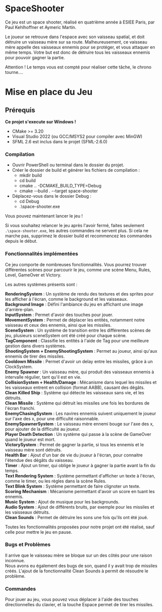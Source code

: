 # SpaceShooter

Ce jeu est un space shooter, réalisé en quatrième année à ESIEE Paris, par Paul Kehlhoffner et Aymeric Martin.

Le joueur se retrouve dans l'espace avec son vaisseau spatial, et doit détruire un vaisseau mère sur sa route. Malheureusement, ce vaisseau mère appelle des vaisseaux ennemis pour se protéger, et vous attaquer en même temps. Votre but est donc de détruire tous les vaisseaux ennemis pour pouvoir gagner la partie.

Attention ! Le temps vous est compté pour réaliser cette tâche, le chrono tourne....

# Mise en place du Jeu

## Prérequis

__Ce projet s'execute sur Windows !__

* CMake >= 3.20
* Visual Studio 2022 (ou GCC/MSYS2 pour compiler avec MinGW)
* SFML 2.6 est inclus dans le projet (SFML-2.6.0)

### Compilation

* Ouvrir PowerShell ou terminal dans le dossier du projet.
* Créer le dossier de build et générer les fichiers de compilation :
  * mkdir build
  * cd build
  * cmake .. -DCMAKE_BUILD_TYPE=Debug
  * cmake --build . --target space-shooter
* Déplacez-vous dans le dossier Debug :
  * cd Debug
  * .\space-shooter.exe

Vous pouvez maintenant lancer le jeu !

Si vous souhaitez relancer le jeu après l'avoir fermé, faites seulement ```.\space-shooter.exe```, les autres commandes ne servent plus. Si cela ne marche pas, supprimez le dossier build et recommencez les commandes depuis le début.

### Fonctionnalités implémentées

Ce jeu comporte de nombreuses fonctionnalités. Vous pourrez trouver différentes scènes pour parcourir le jeu, comme une scène Menu, Rules, Level, GameOver et Victory.

Les autres systèmes présents sont :

__RenderingSystem__ : Un système de rendu des textures et des sprites pour les afficher à l'écran, comme le background et les vaisseaux.  
__Background Image__ : Défini l'ambiance du jeu en affichant une image d'arrière-plan.  
__InputSystem__ : Permet d'avoir des touches pour jouer.  
__MovementSystem__ : Permet de déplacer les entités, notamment notre vaisseau et ceux des ennemis, ainsi que les missiles.  
__SceneSystem__ : Un système de transition entre les différentes scènes de jeu, plusieurs sceneSystem ont été créé pour chaque scène.  
__TagComponent__ : Classifie les entités à l'aide de Tag pour une meilleure gestion dans divers systèmes.  
__ShootingSystem + EnemyShootingSystem__ : Permet au joueur, ainsi qu'aux ennemis de tirer des missiles.  
__Cooldown Missile__ : Permet d'avoir un delay entre les missiles, grâce à un ClockSystem.  
__Enemy Spawner__ : Un vaisseau mère, qui produit des vaisseaux ennemis à intervalle régulier, tant qu'il est en vie.  
__CollisionSystem + Health/Damage__ : Mécanisme dans lequel les missiles et les vaisseaux entrent en collision (format AABB), causant des dégâts.  
__Clean Killed Ship__ : Système qui détecte les vaisseaux sans vie, et les détruits.  
__Clean Missile__ : Système qui détruit les missiles une fois les bordures de l'écran franchi.  
__EnemyChasingSystem__ : Les navires ennemis suivent uniquement le joueur sur l'axe des x, pour une difficulté raisonnable.  
__EnemySpawnerSystem__ : Le vaisseau mère ennemi bouge sur l'axe des x, pour ajouter de la difficulté au joueur.  
__Player Death Detection__ : Un système qui passe à la scène de GameOver quand le joueur est mort.  
__VictorySystem__ : Permet de gagner la partie, si tous les ennemis et le vaisseau mère sont détruits.  
__Health Bar__ : Ajout d'un bar de vie du joueur à l'écran, pour connaitre l'étendue des dégâts du vaisseau.  
__Timer__ : Ajout un timer, qui oblige le joueur à gagner la partie avant la fin du temps.  
__Text Rendering System__ : Système permettant d'afficher un texte à l'écran, comme le timer, ou les règles dans la scène Rules.  
__Text Blink System__ : Système permettant de faire clignoter un texte.  
__Scoring Mechanism__ : Mécanisme permettant d'avoir un score en tuant les ennemis.  
__Music System__ : Ajout de musique pour les backgrounds.  
__Audio System__ : Ajout de différents bruits, par exemple pour les missiles et les vaisseaux détruits.  
__Clean Sounds__ : Permet de détruire les sons une fois qu'ils ont été joué.  

Toutes les fonctionnalités proposées pour notre projet ont été réalisé, sauf celle pour mettre le jeu en pause.

### Bugs et Problèmes

Il arrive que le vaisseau mère se bloque sur un des côtés pour une raison inconnue.  
Nous avons eu également des bugs de son, quand il y avait trop de missiles créés. L'ajout de la fonctionnalité Clean Sounds à permit de résoudre le problème.

### Commandes

Pour jouer au jeu, vous pouvez vous déplacer à l'aide des touches directionnelles du clavier, et la touche Espace permet de tirer les missiles.